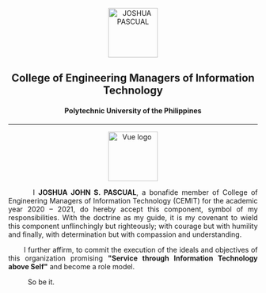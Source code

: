 <p align="center"><a href="https://cemit-technology" target="_blank" rel="noopener noreferrer"><img width="100" src="https://storage.googleapis.com/cemit.technology/LOGO.png" alt="JOSHUA PASCUAL"></a></p>

<h2 align="center">College of Engineering Managers of Information Technology</h2>
<h4 align="center">Polytechnic University of the Philippines </h4>

---
<p align="center"><a href="https://cemit-technology" target="_blank" rel="noopener noreferrer"><img width="100" src="https://scontent.fmnl6-2.fna.fbcdn.net/v/t1.0-9/81369418_1100797456979677_4252992189774168064_o.jpg?_nc_cat=104&_nc_sid=85a577&_nc_eui2=AeHBRfhL8EaKmaHJn2YfE6AAy-rvmcuIeWXL6u-Zy4h5ZfLSEFPUNuFKHxcKJcoiN6Y0IoUHVdiPjOmVuLFw-aza&_nc_ohc=MqnWiNnLxcMAX8VcUth&_nc_ht=scontent.fmnl6-2.fna&oh=4aeba7c81c6d3eb6a4f637cd24e87eec&oe=5ECE58DF" alt="Vue logo"></a></p>

<p align="justify">
  &nbsp;&nbsp;&nbsp;&nbsp;&nbsp;&nbsp;
  I <b>JOSHUA JOHN S. PASCUAL</b>, 
  a bonafide member of College of Engineering Managers of Information Technology (CEMIT) for the academic year 2020 – 2021, do hereby accept this component, symbol of my responsibilities. With the doctrine as my guide, it is my covenant to wield this component
unflinchingly but righteously; with courage but with humility and finally, with determination but with compassion and understanding.
</p>

<p align="justify">
  &nbsp;&nbsp;&nbsp;&nbsp;&nbsp;&nbsp;
  I further affirm, to commit the execution of the ideals and objectives of this organization promising <b>"Service through Information Technology above Self"</b> and become a role model.
</p>


&nbsp;&nbsp;&nbsp;&nbsp;&nbsp;&nbsp;&nbsp;&nbsp;&nbsp; So be it.